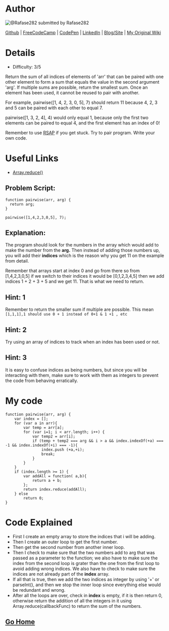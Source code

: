 # Author

![@Rafase282](https://avatars0.githubusercontent.com/Rafase282?&s=128) submitted by Rafase282

[Github](https://github.com/Rafase282) |
[FreeCodeCamp](http://www.freecodecamp.com/rafase282) | 
[CodePen](http://codepen.io/Rafase282/) |
[LinkedIn](https://www.linkedin.com/in/rafase282) |
[Blog/Site](https://rafase282.wordpress.com/) |
[My Original Wiki](http://rafase282.github.io/My-FreeCodeCamp-Code/)

# Details

* Difficulty: 3/5

Return the sum of all indices of elements of 'arr' that can be paired with one other element to form a sum that equals the value in the second argument 'arg'. If multiple sums are possible, return the smallest sum. Once an element has been used, it cannot be reused to pair with another.

For example, pairwise([1, 4, 2, 3, 0, 5], 7) should return 11 because 4, 2, 3 and 5 can be paired with each other to equal 7.

pairwise([1, 3, 2, 4], 4) would only equal 1, because only the first two elements can be paired to equal 4, and the first element has an index of 0!

Remember to use [RSAP](http://www.freecodecamp.com/field-guide/how-do-i-get-help-when-I-get-stuck) if you get stuck. Try to pair program. Write your own code.

# Useful Links

* [Array.reduce()](https://developer.mozilla.org/en-US/docs/Web/JavaScript/Reference/Global_Objects/Array/Reduce)

## Problem Script:

```
function pairwise(arr, arg) {
  return arg;
}

pairwise([1,4,2,3,0,5], 7);
```

## Explanation:

The program should look for the numbers in the array which would add to make the number from the **arg.** Then instead of adding those numbers up, you will add their **indices** which is the reason why you get 11 on the example from detail.

Remember that arrays start at index 0 and go from there so from [1,4,2,3,0,5] if we switch to their indices it would be [0,1,2,3,4,5] then we add indices 1 + 2 + 3 + 5 and we get 11. That is what we need to return.

## Hint: 1

Remember to return the smaller sum if multiple are possible. This mean ```[1,1,1],1 should use 0 + 1 instead of 0+1 & 1 +1 , etc```

## Hint: 2
Try using an array of indices to track when an index has been used or not.

## Hint: 3
It is easy to confuse indices as being numbers, but since you will be interacting with them, make sure to work with them as integers to prevent the code from behaving erratically.

# My code

```
function pairwise(arr, arg) {
    var index = [];
    for (var a in arr){
        var temp = arr[a];
        for (var i=1; i < arr.length; i++) {
            var temp2 = arr[i];
            if (temp + temp2 === arg && i > a && index.indexOf(+a) === -1 && index.indexOf(+i) === -1){
                index.push (+a,+i);
                break;
            }
        }
    }
    if (index.length >= 1) {
        var addAll = function( a,b){
            return a + b;
        };
        return index.reduce(addAll);
    } else 
        return 0;
}
```
# Code Explained

* First I create an empty array to store the indices that i will be adding.
* Then I create an outer loop to get the first number.
* Then get the second number from another inner loop.
* Then I check to make sure that the two numbers add to arg that was passed as a parameter to the function; we also have to make sure the index from the second loop is grater than the one from the first loop to avoid adding wrong indices. We also have to check to make sure the indices are not already part of the **index** array.
* If all that is true, then we add the two indices as integer by using '+' or parseInt(), and then we stop the inner loop since everything else would be redundant and wrong.
* After all the loops are over, check in **index** is empty, if it is then return 0, otherwise return the addition of all the integers in it using Array.reduce(callbackFunc) to return the sum of the numbers.

## [Go Home](https://github.com/Rafase282/My-FreeCodeCamp-Code/wiki)